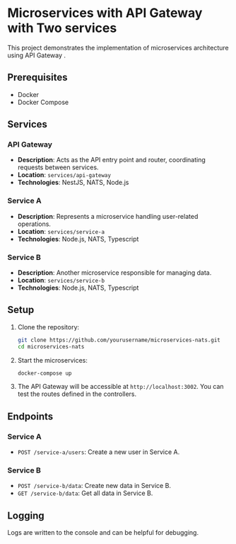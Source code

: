 # Microservices with API Gateway with Two services

This project demonstrates the implementation of microservices architecture using API Gateway .

## Prerequisites

- Docker
- Docker Compose

## Services

### API Gateway

- **Description**: Acts as the API entry point and router, coordinating requests between services.
- **Location**: `services/api-gateway`
- **Technologies**: NestJS, NATS, Node.js

### Service A

- **Description**: Represents a microservice handling user-related operations.
- **Location**: `services/service-a`
- **Technologies**: Node.js, NATS, Typescript

### Service B

- **Description**: Another microservice responsible for managing data.
- **Location**: `services/service-b`
- **Technologies**: Node.js, NATS, Typescript

## Setup

1. Clone the repository:

   ```bash
   git clone https://github.com/yourusername/microservices-nats.git
   cd microservices-nats
   ```

2. Start the microservices:

   ```bash
   docker-compose up
   ```

3. The API Gateway will be accessible at `http://localhost:3002`. You can test the routes defined in the controllers.

## Endpoints

### Service A

- `POST /service-a/users`: Create a new user in Service A.

### Service B

- `POST /service-b/data`: Create new data in Service B.
- `GET /service-b/data`: Get all data in Service B.

## Logging

Logs are written to the console and can be helpful for debugging.

